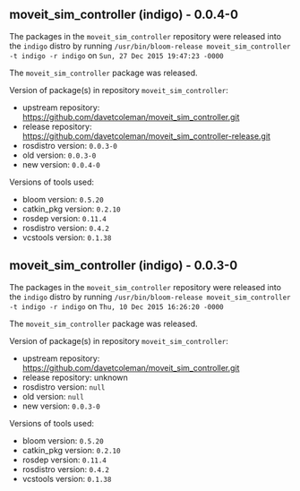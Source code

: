 ## moveit_sim_controller (indigo) - 0.0.4-0

The packages in the `moveit_sim_controller` repository were released into the `indigo` distro by running `/usr/bin/bloom-release moveit_sim_controller -t indigo -r indigo` on `Sun, 27 Dec 2015 19:47:23 -0000`

The `moveit_sim_controller` package was released.

Version of package(s) in repository `moveit_sim_controller`:
- upstream repository: https://github.com/davetcoleman/moveit_sim_controller.git
- release repository: https://github.com/davetcoleman/moveit_sim_controller-release.git
- rosdistro version: `0.0.3-0`
- old version: `0.0.3-0`
- new version: `0.0.4-0`

Versions of tools used:
- bloom version: `0.5.20`
- catkin_pkg version: `0.2.10`
- rosdep version: `0.11.4`
- rosdistro version: `0.4.2`
- vcstools version: `0.1.38`


## moveit_sim_controller (indigo) - 0.0.3-0

The packages in the `moveit_sim_controller` repository were released into the `indigo` distro by running `/usr/bin/bloom-release moveit_sim_controller -t indigo -r indigo` on `Thu, 10 Dec 2015 16:26:20 -0000`

The `moveit_sim_controller` package was released.

Version of package(s) in repository `moveit_sim_controller`:
- upstream repository: https://github.com/davetcoleman/moveit_sim_controller.git
- release repository: unknown
- rosdistro version: `null`
- old version: `null`
- new version: `0.0.3-0`

Versions of tools used:
- bloom version: `0.5.20`
- catkin_pkg version: `0.2.10`
- rosdep version: `0.11.4`
- rosdistro version: `0.4.2`
- vcstools version: `0.1.38`


